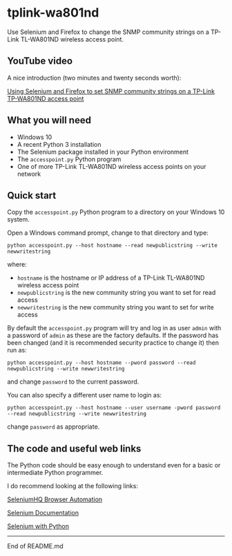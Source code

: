 # tplink-wa801nd

Use Selenium and Firefox to change the SNMP community strings on a TP-Link TL-WA801ND wireless access point.

## YouTube video

A nice introduction (two minutes and twenty seconds worth):

[Using Selenium and Firefox to set SNMP community strings on a TP-Link TP-WA801ND access point](https://youtu.be/dkGR9WqeOlk)

## What you will need

+ Windows 10
+ A recent Python 3 installation
+ The Selenium package installed in your Python environment
+ The `accesspoint.py` Python program
+ One of more TP-Link TL-WA801ND wireless access points on your network

## Quick start

Copy the `accesspoint.py` Python program to a directory on your Windows 10 system.

Open a Windows command prompt, change to that directory and type:

```
python accesspoint.py --host hostname --read newpublicstring --write newwritestring
```

where:

+ `hostname` is the hostname or IP address of a TP-Link TL-WA801ND wireless access point
+ `newpublicstring` is the new community string you want to set for read access
+ `newwritestring` is the new community string you want to set for write access

By default the `accesspoint.py` program will try and log in as user `admin` with a
password of `admin` as these are the factory defaults.  If the password has been changed (and
it is recommended security practice to change it) then run as:

```
python accesspoint.py --host hostname --pword password --read newpublicstring --write newwritestring
```

and change `password` to the current password.

You can also specify a different user name to login as:

```
python accesspoint.py --host hostname --user username -pword password --read newpublicstring --write newwritestring
```

change `password` as appropriate.

## The code and useful web links

The Python code should be easy enough to understand even for a basic or intermediate Python programmer.

I do recommend looking at the following links:

[SeleniumHQ Browser Automation](https://selenium.dev/)

[Selenium Documentation](https://selenium.dev/selenium/docs/api/py/api.html)

[Selenium with Python](https://selenium-python.readthedocs.io/)

--------------------------------------------------------
End of README.md
